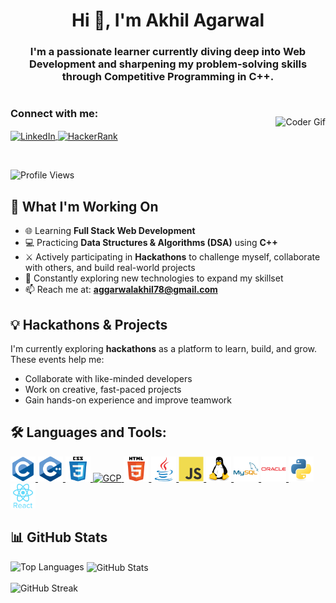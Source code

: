 <h1 align="center">Hi 👋, I'm Akhil Agarwal</h1>
<h3 align="center">I'm a <strong>passionate learner</strong> currently diving deep into <strong>Web Development</strong> and sharpening my problem-solving skills through <strong>Competitive Programming</strong> in <strong>C++</strong>.</h3>

<div style="display: flex; align-items: center; justify-content: space-between;">
  <div>
    <h3 align="left">Connect with me:</h3>
    <p align="left">
      <a href="https://www.linkedin.com/in/aggarwalakhil13032005" target="_blank">
        <img align="center" src="https://raw.githubusercontent.com/rahuldkjain/github-profile-readme-generator/master/src/images/icons/Social/linked-in-alt.svg" alt="LinkedIn" height="30" width="40" />
      </a>
      <a href="https://www.hackerrank.com/aggarwal_akhil13" target="_blank">
        <img align="center" src="https://raw.githubusercontent.com/rahuldkjain/github-profile-readme-generator/master/src/images/icons/Social/hackerrank.svg" alt="HackerRank" height="30" width="40" />
      </a>
    </p>
  </div>
  <div align="right">
    <img height="150" src="https://media.giphy.com/media/M9gbBd9nbDrOTu1Mqx/giphy.gif" alt="Coder Gif" />
  </div>
</div>

<br/>

<p align="left"> 
  <img src="https://komarev.com/ghpvc/?username=codeaxworld&label=Profile%20views&color=0e75b6&style=flat" alt="Profile Views" />
</p>

## 🚀 What I'm Working On
- 🌐 Learning **Full Stack Web Development**
- 💻 Practicing **Data Structures & Algorithms (DSA)** using **C++**
- ⚔️ Actively participating in **Hackathons** to challenge myself, collaborate with others, and build real-world projects
- 🧠 Constantly exploring new technologies to expand my skillset
- 📫 Reach me at: **aggarwalakhil78@gmail.com**

## 💡 Hackathons & Projects
I'm currently exploring **hackathons** as a platform to learn, build, and grow. These events help me:
- Collaborate with like-minded developers
- Work on creative, fast-paced projects
- Gain hands-on experience and improve teamwork

## 🛠️ Languages and Tools:
<p align="left"> 
  <a href="https://www.cprogramming.com/" target="_blank" rel="noreferrer">
    <img src="https://raw.githubusercontent.com/devicons/devicon/master/icons/c/c-original.svg" alt="C" width="40" height="40"/> 
  </a> 
  <a href="https://www.w3schools.com/cpp/" target="_blank" rel="noreferrer"> 
    <img src="https://raw.githubusercontent.com/devicons/devicon/master/icons/cplusplus/cplusplus-original.svg" alt="C++" width="40" height="40"/> 
  </a> 
  <a href="https://www.w3schools.com/css/" target="_blank" rel="noreferrer"> 
    <img src="https://raw.githubusercontent.com/devicons/devicon/master/icons/css3/css3-original-wordmark.svg" alt="CSS3" width="40" height="40"/> 
  </a> 
  <a href="https://cloud.google.com" target="_blank" rel="noreferrer"> 
    <img src="https://www.vectorlogo.zone/logos/google_cloud/google_cloud-icon.svg" alt="GCP" width="40" height="40"/> 
  </a> 
  <a href="https://www.w3.org/html/" target="_blank" rel="noreferrer"> 
    <img src="https://raw.githubusercontent.com/devicons/devicon/master/icons/html5/html5-original-wordmark.svg" alt="HTML5" width="40" height="40"/> 
  </a> 
  <a href="https://www.java.com" target="_blank" rel="noreferrer"> 
    <img src="https://raw.githubusercontent.com/devicons/devicon/master/icons/java/java-original.svg" alt="Java" width="40" height="40"/> 
  </a> 
  <a href="https://developer.mozilla.org/en-US/docs/Web/JavaScript" target="_blank" rel="noreferrer"> 
    <img src="https://raw.githubusercontent.com/devicons/devicon/master/icons/javascript/javascript-original.svg" alt="JavaScript" width="40" height="40"/> 
  </a> 
  <a href="https://www.linux.org/" target="_blank" rel="noreferrer"> 
    <img src="https://raw.githubusercontent.com/devicons/devicon/master/icons/linux/linux-original.svg" alt="Linux" width="40" height="40"/> 
  </a> 
  <a href="https://www.mysql.com/" target="_blank" rel="noreferrer"> 
    <img src="https://raw.githubusercontent.com/devicons/devicon/master/icons/mysql/mysql-original-wordmark.svg" alt="MySQL" width="40" height="40"/> 
  </a> 
  <a href="https://www.oracle.com/" target="_blank" rel="noreferrer"> 
    <img src="https://raw.githubusercontent.com/devicons/devicon/master/icons/oracle/oracle-original.svg" alt="Oracle" width="40" height="40"/> 
  </a> 
  <a href="https://www.python.org" target="_blank" rel="noreferrer"> 
    <img src="https://raw.githubusercontent.com/devicons/devicon/master/icons/python/python-original.svg" alt="Python" width="40" height="40"/> 
  </a> 
  <a href="https://reactjs.org/" target="_blank" rel="noreferrer"> 
    <img src="https://raw.githubusercontent.com/devicons/devicon/master/icons/react/react-original-wordmark.svg" alt="React" width="40" height="40"/> 
  </a> 
</p>

## 📊 GitHub Stats

<p><img align="left" src="https://github-readme-stats.vercel.app/api/top-langs?username=codeaxworld&show_icons=true&locale=en&layout=compact" alt="Top Languages" /></p>

<p>&nbsp;<img align="center" src="https://github-readme-stats.vercel.app/api?username=codeaxworld&show_icons=true&locale=en" alt="GitHub Stats" /></p>

<p><img align="center" src="https://github-readme-streak-stats.herokuapp.com/?user=codeaxworld&" alt="GitHub Streak" /></p>
